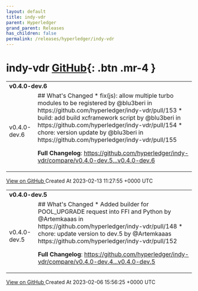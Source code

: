 ```yaml
---
layout: default
title: indy-vdr
parent: Hyperledger
grand_parent: Releases
has_children: false
permalink: /releases/hyperledger/indy-vdr
---
```


# indy-vdr <span class="fs-3 right-align">[GitHub](https://github.com/hyperledger/indy-vdr){: .btn .mr-4 }</span>


<div>
    <table>
        <tr>
            <td colspan="2">
                <b>
                    v0.4.0-dev.6
                </b>
            </td>
        </tr>
        <tr>
            <td>
                <span class="chip">
                    v0.4.0-dev.6
                </span>
            </td>
            <td>
                ## What's Changed
* fix(js): allow multiple turbo modules to be registered by @blu3beri in https://github.com/hyperledger/indy-vdr/pull/153
* build: add build xcframework script by @blu3beri in https://github.com/hyperledger/indy-vdr/pull/154
* chore: version update by @blu3beri in https://github.com/hyperledger/indy-vdr/pull/155


**Full Changelog**: https://github.com/hyperledger/indy-vdr/compare/v0.4.0-dev.5...v0.4.0-dev.6
            </td>
        </tr>
    </table>
    <a href="https://github.com/hyperledger/indy-vdr/releases/tag/v0.4.0-dev.6" class=".btn">
        View on GitHub
    </a>
    <span class="right-align">
        Created At 2023-02-13 11:27:55 +0000 UTC
    </span>
</div>

<div>
    <table>
        <tr>
            <td colspan="2">
                <b>
                    v0.4.0-dev.5
                </b>
            </td>
        </tr>
        <tr>
            <td>
                <span class="chip">
                    v0.4.0-dev.5
                </span>
            </td>
            <td>
                ## What's Changed
* Added builder for POOL_UPGRADE request into FFI and Python by @Artemkaaas in https://github.com/hyperledger/indy-vdr/pull/148
* chore: update version to dev.5 by @Artemkaaas https://github.com/hyperledger/indy-vdr/pull/152

**Full Changelog**: https://github.com/hyperledger/indy-vdr/compare/v0.4.0-dev.4...v0.4.0-dev.5
            </td>
        </tr>
    </table>
    <a href="https://github.com/hyperledger/indy-vdr/releases/tag/v0.4.0-dev.5" class=".btn">
        View on GitHub
    </a>
    <span class="right-align">
        Created At 2023-02-06 15:56:25 +0000 UTC
    </span>
</div>

